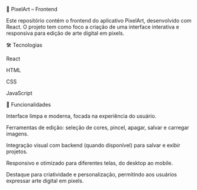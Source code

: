 🎨 PixelArt – Frontend

Este repositório contém o frontend do aplicativo PixelArt, desenvolvido com React. O projeto tem como foco a criação de uma interface interativa e responsiva para edição de arte digital em pixels.

🛠️ Tecnologias

React

HTML

CSS

JavaScript

📄 Funcionalidades

Interface limpa e moderna, focada na experiência do usuário.

Ferramentas de edição: seleção de cores, pincel, apagar, salvar e carregar imagens.

Integração visual com backend (quando disponível) para salvar e exibir projetos.

Responsivo e otimizado para diferentes telas, do desktop ao mobile.

Destaque para criatividade e personalização, permitindo aos usuários expressar arte digital em pixels.
